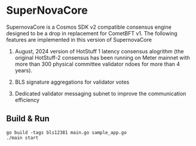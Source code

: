 # SuperNovaCore 

SupernovaCore is a Cosmos SDK v2 compatible consensus engine designed to be a drop in replacement for CometBFT v1. 
The following features are implemented in this version of SupernovaCore

1. August, 2024 version of HotStuff 1 latency consensus alogrithm (the original HotStuff-2 consensus
has been running on Meter mainnet with more than 300 physical committee validator ndoes for more than 4 years).

2. BLS signature aggregations for validator votes

3. Dedicated validator messaging subnet to improve the communication efficiency



## Build & Run

```
go build -tags bls12381 main.go sample_app.go
./main start 
```
